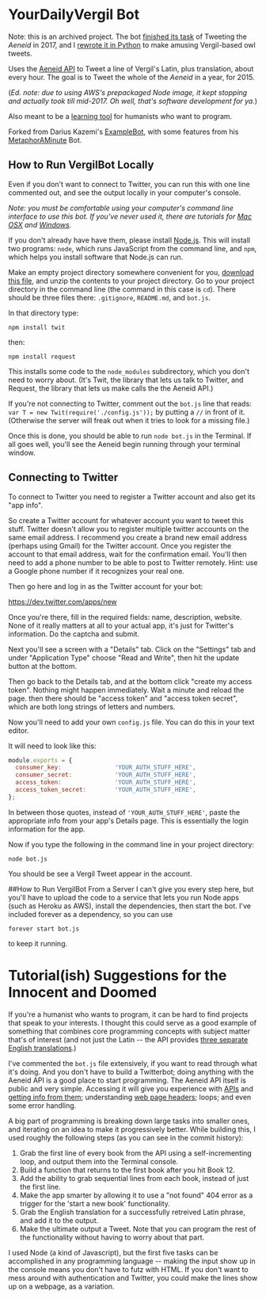 # YourDailyVergil Bot

Note: this is an archived project. The bot [finished its task](https://twitter.com/YourDailyVergil/status/871395088068366336) of Tweeting the *Aeneid* in 2017, and I [rewrote it in Python](https://github.com/risatrix/dailyowl) to make amusing Vergil-based owl tweets.

Uses the [Aeneid API](http://aeneid.eu/api/)
to Tweet a line of Vergil's Latin, plus translation, about every hour.
The goal is to Tweet the whole of the _Aeneid_ in a year, for 2015.

(*Ed. note: due to using AWS's prepackaged Node image, it kept stopping and actually took till mid-2017. Oh well, that's software development for ya.*)

Also meant to be a [learning tool](https://github.com/risatrix/yourdailyvergil#tutorialish-suggestions-for-the-innocent-and-doomed)
for humanists who want to program.

Forked from Darius Kazemi's [ExampleBot](https://github.com/dariusk/examplebot),
with some features from his [MetaphorAMinute](https://github.com/dariusk/metaphor-a-minute) Bot.

## How to Run VergilBot Locally

Even if you don't want to connect to Twitter, you can run this with one line commented out, and see the output
locally in your computer's console.

_Note: you must be comfortable using your computer's command line interface to use this bot.
If you've never used it, there are tutorials for [Mac OSX](http://blog.teamtreehouse.com/introduction-to-the-mac-os-x-command-line)
and [Windows](http://www.bleepingcomputer.com/tutorials/windows-command-prompt-introduction/)._

If you don't already have have them, please install [Node.js](http://nodejs.org/).
This will install two programs: `node`, which runs JavaScript from the command line,
and `npm`, which helps you install software that Node.js can run.

Make an empty project directory somewhere convenient for you,
[download this file](https://github.com/risatrix/yourdailyvergil/archive/master.zip),
and unzip the contents to your project directory. Go to your project directory in the command line
(the command in this case is `cd`). There should be three files there: `.gitignore`, `README.md`, and `bot.js`.

In that directory type:

`npm install twit`

then:

`npm install request`

This installs some code to the `node_modules` subdirectory, which you don't need to worry about.
(It's Twit, the library that lets us talk to Twitter, and Request, the library that lets us make
calls the the Aeneid API.)

If you're not connecting to Twitter, comment out the `bot.js` line that reads:
`var T = new Twit(require('./config.js'));` by putting a `//` in front of it.
(Otherwise the server will freak out when it tries to look for a missing file.)

Once this is done, you should be able to run `node bot.js` in the Terminal.
If all goes well, you'll see the Aeneid begin running through your terminal window.

## Connecting to Twitter

To connect to Twitter you need to register a Twitter account and also get its "app info".

So create a Twitter account for whatever account you want to tweet this stuff. Twitter doesn't allow you to register multiple twitter accounts on the same email address. I recommend you create a brand new email address (perhaps using Gmail) for the Twitter account. Once you register the account to that email address, wait for the confirmation email.
You'll then need to add a phone number to be able to post to Twitter remotely. Hint: use a
Google phone number if it recognizes your real one.

Then go here and log in as the Twitter account for your bot:

https://dev.twitter.com/apps/new

Once you're there, fill in the required fields: name, description, website. None of it really matters at all to your actual app, it's just for Twitter's information. Do the captcha and submit.

Next you'll see a screen with a "Details" tab. Click on the "Settings" tab and under "Application Type" choose "Read and Write", then hit the update button at the bottom.

Then go back to the Details tab, and at the bottom click "create my access token". Nothing might happen immediately. Wait a minute and reload the page. then there should be "access token" and "access token secret", which are both long strings of letters and numbers.

Now you'll need to add your own `config.js` file. You can do this in your text editor.

It will need to look like this:

```javascript
module.exports = {
  consumer_key:               'YOUR_AUTH_STUFF_HERE',
  consumer_secret:            'YOUR_AUTH_STUFF_HERE',
  access_token:               'YOUR_AUTH_STUFF_HERE',
  access_token_secret:        'YOUR_AUTH_STUFF_HERE',
};
```


In between those quotes, instead of `'YOUR_AUTH_STUFF_HERE'`, paste the appropriate info from your app's Details page. This is essentially the login information for the app.

Now if you type the following in the command line in your project directory:

`node bot.js`

You should be see a Vergil Tweet appear in the account.

##How to Run VergilBot From a Server
I can't give you every step here, but you'll have to upload the code to a service that lets you run Node apps (such as Heroku as AWS), install the dependencies, then start the bot. I've included forever as a dependency, so you can use

`forever start bot.js`

to keep it running.

# Tutorial(ish) Suggestions for the Innocent and Doomed

If you're a humanist who wants to program, it can be hard to find projects
that speak to your interests. I thought this could serve as a good example
of something that combines core programming concepts with subject matter that's
of interest (and not just the Latin -- the API provides [three separate English translations](http://api.aeneid.eu/versions).)

I've commented the `bot.js` file extensively, if you want to read through what it's
doing. And you don't have to build a Twitterbot; doing anything with the Aeneid API
is a good place to start programming. The Aeneid API itself is public and very simple.
Accessing it will give you experience with [APIs](http://skillcrush.com/2012/07/04/api-2/)
 and [getting info from them](http://www.smashingmagazine.com/2012/02/09/beginners-guide-jquery-based-json-api-clients/);
 understanding [web page headers](http://code.tutsplus.com/tutorials/http-headers-for-dummies--net-8039);
loops; and even some error handling.

A big part of programming is breaking down large tasks into smaller ones,
and iterating on an idea to make it progressively better. While building this,
I used roughly the following steps (as you can see in the commit history):

1. Grab the first line of every book from the API using a self-incrementing loop,
and output them into the Terminal console.
2. Build a function that returns to the first book after you hit Book 12.
3. Add the ability to grab sequential lines from each book, instead of just the first line.
4. Make the app smarter by allowing it to use a "not found" 404 error
as a trigger for the 'start a new book' functionality.
5. Grab the English translation for a successfully retreived Latin phrase,
and add it to the output.
6. Make the ultimate output a Tweet. Note that you can program the rest
of the functionality without having to worry about that part.

I used Node (a kind of Javascript), but the first five tasks can be accomplished
in any programming language -- making the input show up in the console means you don't have to futz with HTML.
If you don't want to mess around with authentication and Twitter, you could make
the lines show up on a webpage, as a variation.
